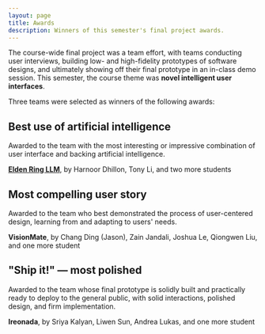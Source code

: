 ```yaml
---
layout: page
title: Awards
description: Winners of this semester's final project awards.
---
```


The course-wide final project was a team effort, with teams conducting user interviews, building low- and high-fidelity prototypes of software designs, and ultimately showing off their final prototype in an in-class demo session. This semester, the course theme was **novel intelligent user interfaces**.

Three teams were selected as winners of the following awards:

## Best use of artificial intelligence

Awarded to the team with the most interesting or impressive combination of user interface and backing artificial intelligence.

**[Elden Ring LLM](http://eldenringllm.app/)**, by Harnoor Dhillon, Tony Li, and two more students

## Most compelling user story

Awarded to the team who best demonstrated the process of user-centered design, learning from and adapting to users' needs.

**VisionMate**, by Chang Ding (Jason), Zain Jandali, Joshua Le, Qiongwen Liu, and one more student

## "Ship it!" — most polished

Awarded to the team whose final prototype is solidly built and practically ready to deploy to the general public, with solid interactions, polished design, and firm implementation.

**Ireonada**, by Sriya Kalyan, Liwen Sun, Andrea Lukas, and one more student
